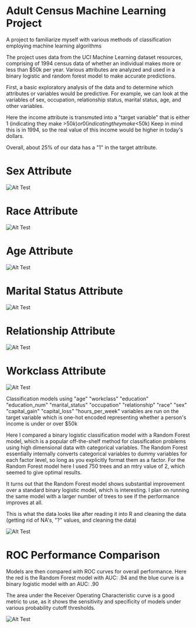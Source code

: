 # Adult Census Machine Learning Project
A project to familiarize myself with various methods of classification employing machine learning algorithms 

The project uses data from the UCI Machine Learning dataset resources, comprising of 1994 census data of whether an individual makes more
or less than $50k per year. Various attributes are analyzed and used in a binary logistic and random forest model to make accurate predictions.

First, a basic exploratory analysis of the data and to determine which attributes or variables would be predictive. For example, we can look at the variables of sex, occupation, relationship status, marital status, age, and other variables. 

Here the income attribute is transmuted into a "target variable" that is either 1 (indicating they make >$50k) or 0 (indicating they make <$50k) Keep in mind this is in 1994, so the real value of this income would be higher in today's dollars. 

Overall, about 25% of our data has a "1" in the target attribute.

# Sex Attribute
![Alt Test](https://github.com/claytonblythe/Adult_Census_Machine_Learning_Project/blob/master/sex.png)

# Race Attribute
![Alt Test](https://github.com/claytonblythe/Adult_Census_Machine_Learning_Project/blob/master/race.png)

# Age Attribute
![Alt Test](https://github.com/claytonblythe/Adult_Census_Machine_Learning_Project/blob/master/age.png)

# Marital Status Attribute
![Alt Test](https://github.com/claytonblythe/Adult_Census_Machine_Learning_Project/blob/master/marital_status.png)

# Relationship Attribute
![Alt Test](https://github.com/claytonblythe/Adult_Census_Machine_Learning_Project/blob/master/relationship.png)

# Workclass Attribute
![Alt Test](https://github.com/claytonblythe/Adult_Census_Machine_Learning_Project/blob/master/workclass.png)


Classification models using  "age"   "workclass"  "education"      "education_num"  "marital_status"
"occupation"     "relationship"   "race"    "sex"   "capital_gain"  "capital_loss"   "hours_per_week" variables are run on the target variable which is one-hot encoded representing whether a person's income is under or over $50k

Here I compared a binary logistic classification model with a Random Forest model, which is a popular off-the-shelf method for classification problems using high dimensional data with categorical variables. The Random Forest essentially internally converts categorical variables to dummy variables for each factor level, so long as you explicitly format them as a factor. For the Random Forest model here I used 750 trees and an mtry value of 2, which seemed to give optimal results.

It turns out that the Random Forest model shows substantial improvement over a standard binary logistic model, which is interesting. I plan on running the same model with a larger number of trees to see if the performance improves at all. 

This is what the data looks like after reading it into R and cleaning the data (getting rid of NA's, "?" values, and cleaning the data)

![Alt Test](https://github.com/claytonblythe/Adult_Census_Machine_Learning_Project/blob/master/train_data.png)


# ROC Performance Comparison
Models are then compared with ROC curves for overall performance. Here the red is the Random Forest model with AUC: .94 and the blue curve is a binary logistic model with an AUC: .90

The area under the Receiver Operating Characteristic curve is a good metric to use, as it shows the sensitivity and specificity of models under various probability cutoff thresholds.

![Alt Test](https://github.com/claytonblythe/Adult_Census_Machine_Learning_Project/blob/master/ROC.png)


